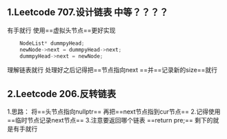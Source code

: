 ## 1.Leetcode 707.设计链表 中等？？？？
有手就行 使用==虚拟头节点==更好实现
```cpp
	NodeList* dummpyHead;
	newNode->next = dummpyHead->next;
	dummpyHead->next = newNode;
```
理解链表就行 处理好之后记得把==节点指向next ==并==记录新的size==就行

## 2.Leetcode 206.反转链表
1.思路： 将==头节点指向nullptr== 再把==next节点指到cur节点==
2.记得使用==临时节点记录next节点==
3.注意要返回哪个链表 ==return pre;==
剩下的就是有手就行 